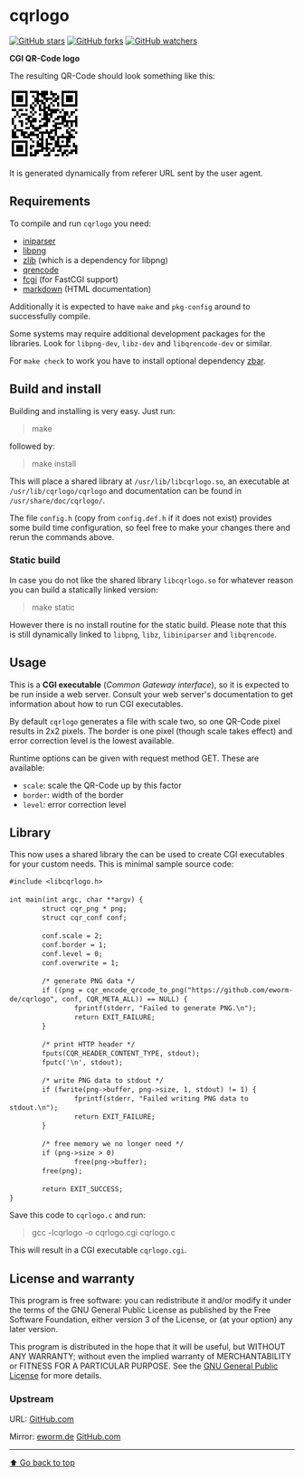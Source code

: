 cqrlogo
=======

[![GitHub stars](https://img.shields.io/github/stars/eworm-de/cqrlogo?logo=GitHub&style=flat&color=red)](https://github.com/eworm-de/cqrlogo/stargazers)
[![GitHub forks](https://img.shields.io/github/forks/eworm-de/cqrlogo?logo=GitHub&style=flat&color=green)](https://github.com/eworm-de/cqrlogo/network)
[![GitHub watchers](https://img.shields.io/github/watchers/eworm-de/cqrlogo?logo=GitHub&style=flat&color=blue)](https://github.com/eworm-de/cqrlogo/watchers)

**CGI QR-Code logo**

The resulting QR-Code should look something like this:

![QR-Code](cqrlogo.png)

It is generated dynamically from referer URL sent by the user agent.

Requirements
------------

To compile and run `cqrlogo` you need:

* [iniparser](https://github.com/ndevilla/iniparser)
* [libpng](http://www.libpng.org/pub/png/libpng.html)
* [zlib](https://www.zlib.net/) (which is a dependency for libpng)
* [qrencode](https://fukuchi.org/works/qrencode/)
* [fcgi](http://www.fastcgi.com/) (for FastCGI support)
* [markdown](https://daringfireball.net/projects/markdown/) (HTML documentation)

Additionally it is expected to have `make` and `pkg-config` around to
successfully compile.

Some systems may require additional development packages for the libraries.
Look for `libpng-dev`, `libz-dev` and `libqrencode-dev` or similar.

For `make check` to work you have to install optional dependency
[zbar](http://zbar.sourceforge.net/).

Build and install
-----------------

Building and installing is very easy. Just run:

> make

followed by:

> make install

This will place a shared library at `/usr/lib/libcqrlogo.so`, an
executable at `/usr/lib/cqrlogo/cqrlogo` and documentation can be found in
`/usr/share/doc/cqrlogo/`.

The file `config.h` (copy from `config.def.h` if it does not exist) provides
some build time configuration, so feel free to make your changes there and
rerun the commands above.

### Static build

In case you do not like the shared library `libcqrlogo.so` for whatever
reason you can build a statically linked version:

> make static

However there is no install routine for the static build. Please note
that this is still dynamically linked to `libpng`, `libz`,
`libiniparser` and `libqrencode`.

Usage
-----

This is a **CGI executable** (*Common Gateway interface*), so it is expected
to be run inside a web server. Consult your web server's documentation
to get information about how to run CGI executables.

By default `cqrlogo` generates a file with scale two, so one QR-Code pixel
results in 2x2 pixels. The border is one pixel (though scale takes effect)
and error correction level is the lowest available.

Runtime options can be given with request method GET. These are available:

* `scale`: scale the QR-Code up by this factor
* `border`: width of the border
* `level`: error correction level

Library
-------

This now uses a shared library the can be used to create CGI executables for
your custom needs. This is minimal sample source code:

    #include <libcqrlogo.h>

    int main(int argc, char **argv) {
            struct cqr_png * png;
            struct cqr_conf conf;

            conf.scale = 2;
            conf.border = 1;
            conf.level = 0;
            conf.overwrite = 1;

            /* generate PNG data */
            if ((png = cqr_encode_qrcode_to_png("https://github.com/eworm-de/cqrlogo", conf, CQR_META_ALL)) == NULL) {
                    fprintf(stderr, "Failed to generate PNG.\n");
                    return EXIT_FAILURE;
            }

            /* print HTTP header */
            fputs(CQR_HEADER_CONTENT_TYPE, stdout);
            fputc('\n', stdout);

            /* write PNG data to stdout */
            if (fwrite(png->buffer, png->size, 1, stdout) != 1) {
                    fprintf(stderr, "Failed writing PNG data to stdout.\n");
                    return EXIT_FAILURE;
            }

            /* free memory we no longer need */
            if (png->size > 0)
                    free(png->buffer);
            free(png);

            return EXIT_SUCCESS;
    }

Save this code to `cqrlogo.c` and run:

> gcc -lcqrlogo -o cqrlogo.cgi cqrlogo.c

This will result in a CGI executable `cqrlogo.cgi`.

License and warranty
--------------------

This program is free software: you can redistribute it and/or modify
it under the terms of the GNU General Public License as published by
the Free Software Foundation, either version 3 of the License, or
(at your option) any later version.

This program is distributed in the hope that it will be useful,
but WITHOUT ANY WARRANTY; without even the implied warranty of
MERCHANTABILITY or FITNESS FOR A PARTICULAR PURPOSE.  See the
[GNU General Public License](COPYING.md) for more details.

### Upstream

URL:
[GitHub.com](https://github.com/eworm-de/cqrlogo#cqrlogo)

Mirror:
[eworm.de](https://git.eworm.de/cgit.cgi/cqrlogo/)
[GitHub.com](https://github.com/eworm-de/cqrlogo#cqrlogo)

---
[⬆️ Go back to top](#top)

